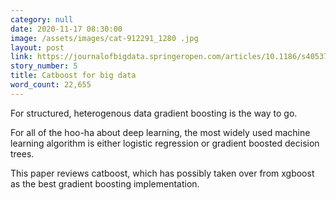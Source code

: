 ```yaml
---
category: null
date: 2020-11-17 08:30:00
image: /assets/images/cat-912291_1280 .jpg
layout: post
link: https://journalofbigdata.springeropen.com/articles/10.1186/s40537-020-00369-8
story_number: 5
title: Catboost for big data
word_count: 22,655
---
```


For structured, heterogenous data gradient boosting is the way to go.

For all of the hoo-ha about deep learning, the most widely used machine learning algorithm is either logistic regression or gradient boosted decision trees.

This paper reviews catboost, which has possibly taken over from xgboost as the best gradient boosting implementation.

